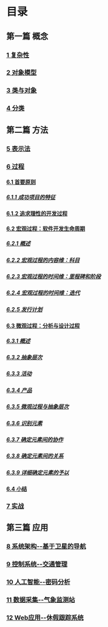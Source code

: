 # 目录

## 第一篇 概念
### [1 复杂性](chapter01.md)
### [2 对象模型](chapte02.md)
### [3 类与对象](chapter03.md)
### [4 分类](chapter04.md)
## 第二篇 方法
### [5 表示法](chapter05.md)
### [6 过程](chapter06.md)
#### [6.1 首要原则]()
##### [6.1.1 成功项目的特征]()
#### [6.1.2 追求理性的开发过程]()
#### [6.2 宏观过程：软件开发生命周期]()
##### [6.2.1 概述]()
##### [6.2.2 宏观过程的内容维：科目]()
##### [6.2.3 宏观过程的时间维：里程碑和阶段]()
##### [6.2.4 宏观过程的时间维：迭代]()
##### [6.2.5 发行计划]()
#### [6.3 微观过程：分析与设计过程]()
##### [6.3.1 概述]()
##### [6.3.2 抽象层次]()
##### [6.3.3 活动]()
##### [6.3.4 产品]()
##### [6.3.5 微观过程与抽象层次]()
##### [6.3.6 识别元素]()
##### [6.3.7 确定元素间的协作]()
##### [6.3.8 确定元素间的关系]()
##### [6.3.9 详细确定元素的予以]()
#### [6.4 小结]()
### [7 实战](chapter07.md)
## 第三篇 应用
### [8 系统架构--基于卫星的导航](chapter08.md)
### [9 控制系统--交通管理](chapter09.md)
### [10 人工智能--密码分析](chapter10.md)
### [11 数据采集--气象监测站](chapter11.md)
### [12 Web应用--休假跟踪系统](chapter12.md)